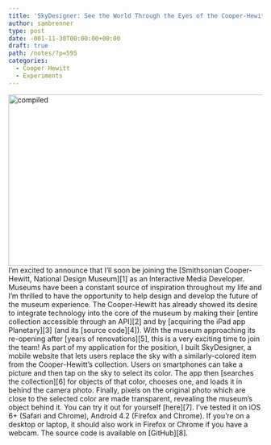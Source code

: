 ```yaml
---
title: 'SkyDesigner: See the World Through the Eyes of the Cooper-Hewitt Museum'
author: sambrenner
type: post
date: -001-11-30T00:00:00+00:00
draft: true
path: /notes/?p=595
categories:
  - Cooper Hewitt
  - Experiments
---
```

<img class="aligncenter size-medium wp-image-608" alt="compiled" src="/img/uploads/2014/03/compiled-800x340.jpg" width="800" height="340" srcset="https://samjbrenner.com/img/uploads/2014/03/compiled-800x340.jpg 800w, https://samjbrenner.com/img/uploads/2014/03/compiled-768x326.jpg 768w, https://samjbrenner.com/img/uploads/2014/03/compiled-1024x435.jpg 1024w, https://samjbrenner.com/img/uploads/2014/03/compiled.jpg 1200w" sizes="(max-width: 800px) 100vw, 800px" />
I&#8217;m excited to announce that I&#8217;ll soon be joining the [Smithsonian Cooper-Hewitt, National Design Museum][1] as an Interactive Media Developer. Museums have been a constant source of inspiration throughout my life and I&#8217;m thrilled to have the opportunity to help design and develop the future of the museum experience. The Cooper-Hewitt has already showed its desire to integrate technology into the core of the museum by making their [entire collection accessible through an API][2] and by [acquiring the iPad app Planetary][3] (and its [source code][4]). With the museum approaching its re-opening after [years of renovations][5], this is a very exciting time to join the team!
As part of my application for the position, I built SkyDesigner, a mobile website that lets users replace the sky with a similarly-colored item from the Cooper-Hewitt&#8217;s collection. Users on smartphones can take a picture and then tap on the sky to select its color. The app then [searches the collection][6] for objects of that color, chooses one, and loads it in behind the camera photo. Finally, pixels on the original photo which are close to the selected color are made transparent, revealing the museum&#8217;s object behind it.
You can try it out for yourself [here][7]. I&#8217;ve tested it on iOS 6+ (Safari and Chrome), Android 4.2 (Firefox and Chrome). If you&#8217;re on a desktop or laptop, it should also work in Firefox or Chrome if you have a webcam. The source code is available on [GitHub][8].

 [1]: http://www.cooperhewitt.org/
 [2]: https://collection.cooperhewitt.org/api
 [3]: http://www.cooperhewitt.org/planetary-bloom
 [4]: https://github.com/cooperhewitt/Planetary
 [5]: http://www.cooperhewitt.org/redesign
 [6]: https://collection.cooperhewitt.org/api/methods/cooperhewitt.search.objects
 [7]: http://samjbrenner.com/projects/sky/
 [8]: https://github.com/sambrenner/skydesigner
